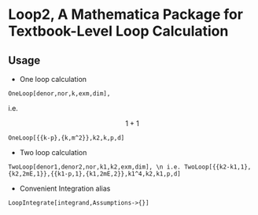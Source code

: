 # Loop2, A Mathematica Package for Textbook-Level Loop Calculation

## Usage
- One loop calculation
```
OneLoop[denor,nor,k,exm,dim], 
```
i.e. 

<!-- $$
\int\mathrm{d}^dk\frac{k2}{(\mathbf{k}-\mathbf{p})^2(\mathbf{k}^2-m^2)}
$$ -->
$$1+1$$

```
OneLoop[{{k-p},{k,m^2}},k2,k,p,d]
```
- Two loop calculation
```
TwoLoop[denor1,denor2,nor,k1,k2,exm,dim], \n i.e. TwoLoop[{{k2-k1,1},{k2,2mE,1}},{{k1-p,1},{k1,2mE,2}},k1^4,k2,k1,p,d]
```
- Convenient Integration alias
```
LoopIntegrate[integrand,Assumptions->{}]
```
